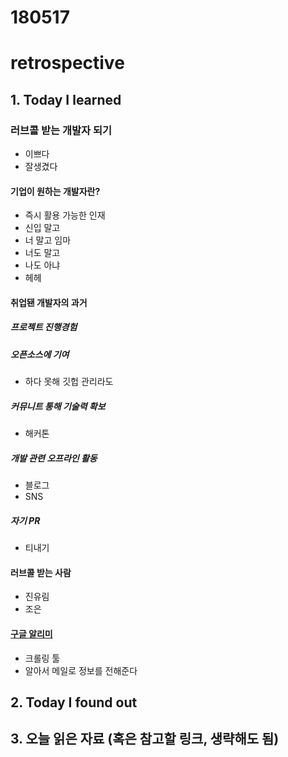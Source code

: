# 180517
# retrospective

## 1. Today I learned

### 러브콜 받는 개발자 되기
- 이쁘다
- 잘생겼다

#### 기업이 원하는 개발자란?
- 즉시 활용 가능한 인재
- 신입 말고
- 너 말고 임마
- 너도 말고
- 나도 아냐
- 헤헤

#### 취업됀 개발자의 과거
##### 프로젝트 진행경험
##### **오픈소스에 기여**
- 하다 못해 깃헙 관리라도
##### 커뮤니트 통해 기술력 확보
- 해커톤
##### 개발 관련 오프라인 활동
- 블로그
- SNS
##### 자기 PR
- 티내기

#### 러브콜 받는 사람
- 진유림
- 조은

#### [구글 알리미](www.google.com/alerts)
- 크롤링 툴
- 알아서 메일로 정보를 전해준다








## 2. Today I found out





## 3. 오늘 읽은 자료 (혹은 참고할 링크, 생략해도 됨)

